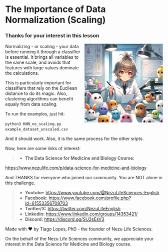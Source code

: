 # The Importance of Data Normalization (Scaling)

### Thanks for your interest in this lesson

<img align="right" src="cute_creatures.png" width='250'>

Normalizing - or scaling - your data before running it through a classifier is essential. It brings all variables to the same scale, and avoids that features with large values dominate the calculations.

This is particularly important for classifiers that rely on the Eucliean distance to do its magic. Also, clustering algorithms can benefit equaly from data scaling.

To run the examples, just hit:

`python3 KNN_no_scaling.py example_dataset_unscaled.csv`

And it should work. Also, it is the same process for the other sripts.

Now, here are some links of interest:
> - **The Data Science for Medicine and Biology Course:**

https://www.nezulife.com/p/data-science-for-medicine-and-biology

And THANKS for everyone who joined our community. You are NOT alone in this challenge.

> - **Youtube:** https://www.youtube.com/@NezuLifeSciences-English
> - **Facebook:** https://www.facebook.com/profile.php?id=61553356708703
> - **Twitter/X:** https://twitter.com/NezuLifeEnglish
> - **Linkedin:** https://www.linkedin.com/groups/14353421/
> - **Discord:** https://discord.gg/SU2sEsV3


Made with ❤️  by Tiago Lopes, PhD - the founder of Nezu Life Sciences.

On the behalf of the Nezu Life Sciences community, we appreciate your interest in the Data Science for Medicine and Biology course.
